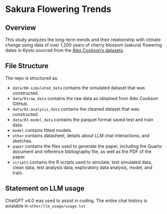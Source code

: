 # Sakura Flowering Trends

## Overview

This study analyzes the long-term trends and their relationship with climate change using data of over 1,200 years of cherry blossom (sakura) flowering dates in Kyoto sourced from the [Alex Cookson’s datasets](https://github.com/tacookson/data).

## File Structure

The repo is structured as:

-   `data/00-simulated_data` contains the simulated dataset that was constructed.
-   `data/01raw_data` contains the raw data as obtained from Alex Cookson GitHub.
-   `data/02-analysis_data` contains the cleaned dataset that was constructed.
-   `data/03-model_data` contains the parquet format saved test and train data.
-   `model` contains fitted models. 
-   `other` contains datasheet, details about LLM chat interactions, and sketches.
-   `paper` contains the files used to generate the paper, including the Quarto document and reference bibliography file, as well as the PDF of the paper. 
-   `scripts` contains the R scripts used to simulate, test simulated data, clean data, test analysis data, exploratory data analysis, model, and train. 


## Statement on LLM usage

ChatGPT v4.0 was used to assist in coding. The entire chat history is avialable in `other/llm_usage/usage.txt`